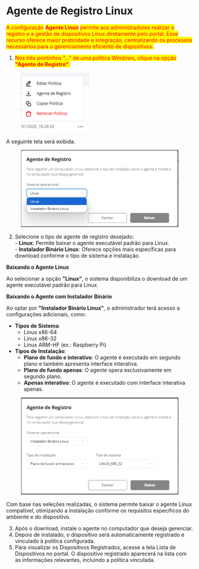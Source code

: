 # Agente de Registro Linux

<mark style="color:red;">A configuração</mark> <mark style="color:red;"></mark><mark style="color:red;">**Agente Linux**</mark> <mark style="color:red;"></mark><mark style="color:red;">permite aos administradores realizar o registro e a gestão de dispositivos Linux diretamente pelo portal. Esse recurso oferece maior praticidade e integração, centralizando os processos necessários para o gerenciamento eficiente de dispositivos.</mark>

1. <mark style="color:red;">Nos três pontinhos "..." de uma política Windows, clique na opção</mark> <mark style="color:red;"></mark><mark style="color:red;">**"Agente de Registro"**</mark><mark style="color:red;">.</mark>

<figure><img src="../../../../.gitbook/assets/image (487).png" alt=""><figcaption></figcaption></figure>

A seguinte tela será exibida.&#x20;

<figure><img src="../../../../.gitbook/assets/image (485).png" alt=""><figcaption></figcaption></figure>

2. Selecione o tipo de agente de registro desejado:\
   \- **Linux**: Permite baixar o agente executável padrão para Linux.\
   \- **Instalador Binário Linux**: Oferece opções mais específicas para download conforme o tipo de sistema e instalação.

**Baixando o Agente Linux**

Ao selecionar a opção **"Linux"**, o sistema disponibiliza o download de um agente executável padrão para Linux.

**Baixando o Agente com Instalador Binário**

Ao optar por **"Instalador Binário Linux"**, o administrador terá acesso a configurações adicionais, como:

* **Tipos de Sistema**:
  * Linux x86-64
  * Linux x86-32
  * Linux ARM-HF (ex.: Raspberry Pi)
* **Tipos de Instalação**:
  * **Plano de fundo e interativo**: O agente é executado em segundo plano e também apresenta interface interativa.
  * **Plano de fundo apenas**: O agente opera exclusivamente em segundo plano.
  * **Apenas interativo**: O agente é executado com interface interativa apenas.

<figure><img src="../../../../.gitbook/assets/image (486).png" alt=""><figcaption></figcaption></figure>

Com base nas seleções realizadas, o sistema permite baixar o agente Linux compatível, otimizando a instalação conforme os requisitos específicos do ambiente e do dispositivo.

3. Após o download, instale o agente no computador que deseja gerenciar.
4. Depois de instalado, o dispositivo será automaticamente registrado e vinculado à política configurada.
5. Para visualizar os Dispositivos Registrados, acesse a tela Lista de Dispositivos no portal. O dispositivo registrado aparecerá na lista com as informações relevantes, incluindo a política vinculada.
